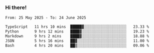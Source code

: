 ### Hi there!

<!--START_SECTION:waka-->

```txt
From: 25 May 2025 - To: 24 June 2025

TypeScript   11 hrs 10 mins  █████▓░░░░░░░░░░░░░░░░░░░   23.33 %
Python       9 hrs 12 mins   ████▓░░░░░░░░░░░░░░░░░░░░   19.23 %
Markdown     9 hrs 2 mins    ████▓░░░░░░░░░░░░░░░░░░░░   18.88 %
JSON         5 hrs 16 mins   ██▓░░░░░░░░░░░░░░░░░░░░░░   11.00 %
Bash         4 hrs 20 mins   ██▒░░░░░░░░░░░░░░░░░░░░░░   09.06 %
```

<!--END_SECTION:waka-->
